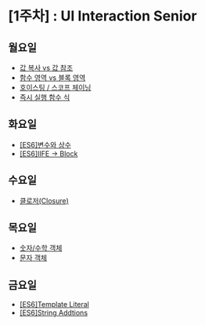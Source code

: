 # [1주차] : UI Interaction Senior

## 월요일
- [값 복사 vs 값 참조](https://jmk.gitbook.io/workspace/e.uid/pass-by-value-vs-pass-by-reference)
- [함수 영역 vs 블록 영역](https://jmk.gitbook.io/workspace/e.uid/function-scope-vs-block-scope)
- [호이스팅 / 스코프 체이닝](https://jmk.gitbook.io/workspace/e.uid/hoisting-scope-chaining)
- [즉시 실행 함수 식](https://jmk.gitbook.io/workspace/e.uid/iife)

## 화요일
- [[ES6]변수와 상수](https://jmk.gitbook.io/workspace/e.uid/es6/var-let-const)
- [[ES6]IIFE → Block](https://jmk.gitbook.io/workspace/e.uid/es6/iife-block)

## 수요일
- [클로저(Closure)](https://jmk.gitbook.io/workspace/e.uid/closure)

## 목요일
- [숫자/수학 객체](https://jmk.gitbook.io/workspace/e.uid/number-math-method)
- [문자 객체](https://jmk.gitbook.io/workspace/e.uid/string-method)

## 금요일
- [[ES6]Template Literal](https://jmk.gitbook.io/workspace/e.uid/es6/template-literal)
- [[ES6]String Addtions](https://jmk.gitbook.io/workspace/e.uid/es6/string-addtions)

